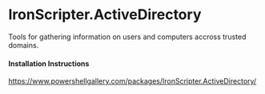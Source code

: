 # IronScripter.ActiveDirectory
 Tools for gathering information on users and computers accross trusted domains.

#### Installation Instructions
https://www.powershellgallery.com/packages/IronScripter.ActiveDirectory/
